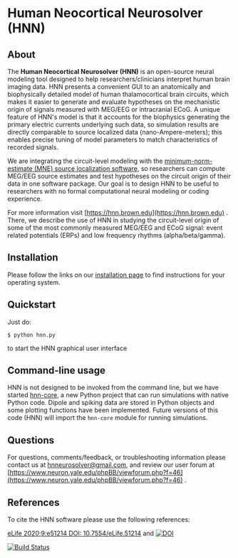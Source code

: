 # Human Neocortical Neurosolver (HNN)

## About

The **Human Neocortical Neurosolver (HNN)** is an open-source neural modeling tool designed to help
researchers/clinicians interpret human brain imaging data. HNN presents a convenient GUI to an
anatomically and biophysically detailed model of human thalamocortical brain circuits, which
makes it easier to generate and evaluate hypotheses on the mechanistic origin of signals measured
with MEG/EEG or intracranial ECoG. A unique feature of HNN's model is that it accounts for the
biophysics generating the primary electric currents underlying such data, so simulation results
are directly comparable to source localized data (nano-Ampere-meters); this enables precise
tuning of model parameters to match characteristics of recorded signals.

We are integrating the circuit-level modeling with the [minimum-norm-estimate (MNE) source
localization software](https://martinos.org/mne/stable/index.html), so researchers can compute
MEG/EEG source estimates and test hypotheses on
the circuit origin of their data in one software package. Our goal is to design HNN to be useful
to researchers with no formal computational neural modeling or coding experience.

For more information visit [https://hnn.brown.edu](https://hnn.brown.edu) . There, we describe the use of HNN in studying the
circuit-level origin of some of the most commonly measured MEG/EEG and ECoG signal: event related
potentials (ERPs) and low frequency rhythms (alpha/beta/gamma).

## Installation

Please follow the links on our [installation page](installer) to find instructions for your operating system.

## Quickstart

Just do:

    $ python hnn.py

to start the HNN graphical user interface

## Command-line usage

HNN is not designed to be invoked from the command line, but we have started
[hnn-core](https://jonescompneurolab.github.io/hnn-core), a new Python project that can run
simulations with native Python code. Dipole and spiking data are stored in Python objects
and some plotting functions have been implemented. Future versions of this code (HNN) will
import the `hnn-core` module for running simulations.

## Questions

For questions, comments/feedback, or troubleshooting information please contact
us at hnneurosolver@gmail.com, and review our user forum at
[https://www.neuron.yale.edu/phpBB/viewforum.php?f=46](https://www.neuron.yale.edu/phpBB/viewforum.php?f=46) .

## References

To cite the HNN software please use the following references:

 [eLife 2020;9:e51214 DOI: 10.7554/eLife.51214](https://doi.org/10.7554/eLife.51214)
 and
 [![DOI](https://zenodo.org/badge/128077928.svg)](https://zenodo.org/badge/latestdoi/128077928)

[![Build Status](https://travis-ci.com/jonescompneurolab/hnn.svg?branch=master)](https://travis-ci.com/jonescompneurolab/hnn)
